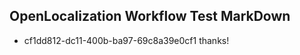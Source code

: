 ## OpenLocalization Workflow Test MarkDown
* cf1dd812-dc11-400b-ba97-69c8a39e0cf1 thanks!

<!--HONumber=Jul16_HO3-->


